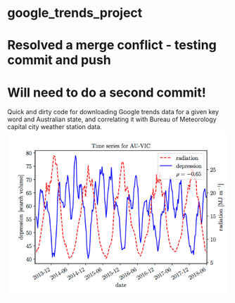 # google_trends_project
# Resolved a merge conflict - testing commit and push
# Will need to do a second commit!
Quick and dirty code for downloading Google trends data for a given key word and Australian state, and correlating it with Bureau of Meteorology capital city weather station data.   
![Searches for "depression" correlated with surface radiation.](figures/radiation_depression_AU_VIC.gif)

